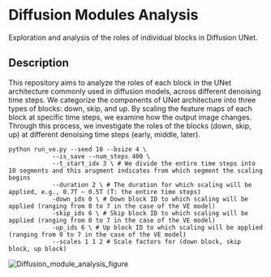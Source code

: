 # Diffusion Modules Analysis
Exploration and analysis of the roles of individual blocks in Diffusion UNet.

## Description
This repository aims to analyze the roles of each block in the UNet architecture commonly used in diffusion models, across different denoising time steps. We categorize the components of UNet architecture into three types of blocks: down, skip, and up. By scaling the feature maps of each block at specific time steps, we examine how the output image changes. Through this process, we investigate the roles of the blocks (down, skip, up) at different denoising time steps (early, middle, later).

```console
python run_ve.py --seed 10 --bsize 4 \
            --is_save --num_steps 400 \
            --t_start_idx 3 \ # We divide the entire time steps into 10 segments and this arugment indicates from which segment the scaling begins
            --duration 2 \ # The duration for which scaling will be applied, e.g., 0.7T ~ 0.5T (T: the entire time steps)
            -down_ids 0 \ # Down block ID to which scaling will be applied (ranging from 0 to 7 in the case of the VE model)
            -skip_ids 6 \ # Skip block ID to which scaling will be applied (ranging from 0 to 7 in the case of the VE model)
            -up_ids 6 \ # Up block ID to which scaling will be applied (ranging from 0 to 7 in the case of the VE model)
            --scales 1 1 2 # Scale factors for (down block, skip block, up block) 
```


![Diffusion_module_analysis_figure](https://github.com/user-attachments/assets/8770ea79-7610-4eaf-8964-3edd9c8dc90e)
